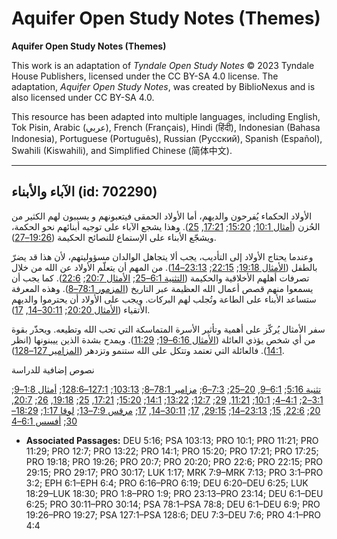 # Aquifer Open Study Notes (Themes)

**Aquifer Open Study Notes (Themes)**

This work is an adaptation of *Tyndale Open Study Notes* © 2023 Tyndale House Publishers, licensed under the CC BY\-SA 4\.0 license. The adaptation, *Aquifer Open Study Notes*, was created by BiblioNexus and is also licensed under CC BY\-SA 4\.0\.

This resource has been adapted into multiple languages, including English, Tok Pisin, Arabic (عربي), French (Français), Hindi (हिंदी), Indonesian (Bahasa Indonesia), Portuguese (Português), Russian (Русский), Spanish (Español), Swahili (Kiswahili), and Simplified Chinese (简体中文).



--------------------------------

## الآباء والأبناء (id: 702290)

الأولاد الحكماء يُفرحون والديهم، أما الأولاد الحمقى فيتعبونهم و يسببون لهم الكثير من الحُزن ([أمثال 10:1](https://ref.ly/Prov10:1); [15:20](https://ref.ly/Prov15:20); [17:21](https://ref.ly/Prov17:21), [25](https://ref.ly/Prov17:25)). وهذا يشجع الآباء على توجيه أبنائهم نحو الحكمة، ويشجّع الأبناء على الإستماع للنصائح الحكيمة ([19:26–27](https://ref.ly/Prov19:26-Prov19:27)).

وعندما يحتاج الأولاد إلى التأديب، يجب ألا يتجاهل الوالدان مسؤوليتهم، لأن هذا قد يضرّ بالطفل ([الأمثال 19:18](https://ref.ly/Prov19:18); [22:15](https://ref.ly/Prov22:15); [23:13–14](https://ref.ly/Prov23:13-Prov23:14)). من المهم أن يتعلّم الأولاد عن الله من خلال تصرفات أهلهم الأخلاقية والحكيمة ([التثنية 6:1–25](https://ref.ly/Deut6:1-Deut6:25); [الأمثال 20:7](https://ref.ly/Prov20:7); [22:6](https://ref.ly/Prov22:6)). كما يجب أن يسمعوا منهم قصص أعمال الله العظيمة عبر التاريخ ([المزمور 78:1–8](https://ref.ly/Ps78:1-Ps78:8)). وهذه المعرفة ستساعد الأبناء على الطاعة وتُجلب لهم البركات. ويجب على الأولاد أن يحترموا والديهم الأتقياء ([الأمثال 20:20](https://ref.ly/Prov20:20); [30:11–14](https://ref.ly/Prov30:11-Prov30:14), [17](https://ref.ly/Prov30:17)).

سفر الأمثال يُركّز على أهمية وتأثير الأسرة المتماسكة التي تحب الله وتطيعه. ويحذّر بقوة من أي شخص يؤذي العائلة ([الأمثال 6:16–19](https://ref.ly/Prov6:16-Prov6:19); [11:29](https://ref.ly/Prov11:29)). ويمدح بشدة الذين ييبنونها (انظر [14:1](https://ref.ly/Prov14:1)). فالعائلة التي تعتمد وتتكل على الله ستنمو وتزدهر ([المزامير 127–128](https://ref.ly/Ps127:1-Ps128:6)).

نصوص إضافية للدراسة

[تثنية 5:16](https://ref.ly/Deut5:16); [6:1–9](https://ref.ly/Deut6:1-Deut6:9), [20–25](https://ref.ly/Deut6:20-Deut6:25); [7:3–6](https://ref.ly/Deut7:3-Deut7:6); [مزامير 78:1–8](https://ref.ly/Ps78:1-Ps78:8); [103:13](https://ref.ly/Ps103:13); [127:1–128:6](https://ref.ly/Ps127:1-Ps128:6); [أمثال 1:8–9](https://ref.ly/Prov1:8-Prov1:9); [3:1–2](https://ref.ly/Prov3:1-Prov3:2); [4:1–4](https://ref.ly/Prov4:1-Prov4:4); [10:1](https://ref.ly/Prov10:1); [11:21](https://ref.ly/Prov11:21), [29](https://ref.ly/Prov11:29); [12:7](https://ref.ly/Prov12:7); [13:22](https://ref.ly/Prov13:22); [14:1](https://ref.ly/Prov14:1); [15:20](https://ref.ly/Prov15:20); [17:21](https://ref.ly/Prov17:21), [25](https://ref.ly/Prov17:25); [19:18](https://ref.ly/Prov19:18), [26](https://ref.ly/Prov19:26); [20:7](https://ref.ly/Prov20:7), [20](https://ref.ly/Prov20:20); [22:6](https://ref.ly/Prov22:6), [15](https://ref.ly/Prov22:15); [23:13–14](https://ref.ly/Prov23:13-Prov23:14); [29:15](https://ref.ly/Prov29:15), [17](https://ref.ly/Prov29:17); [30:11–14](https://ref.ly/Prov30:11-Prov30:14), [17](https://ref.ly/Prov30:17); [مرقس 7:9–13](https://ref.ly/Mark7:9-Mark7:13); [لوقا 1:17](https://ref.ly/Luke1:17); [18:29–30](https://ref.ly/Luke18:29-Luke18:30); [أفسس 6:1–4](https://ref.ly/Eph6:1-Eph6:4)

* **Associated Passages:** DEU 5:16; PSA 103:13; PRO 10:1; PRO 11:21; PRO 11:29; PRO 12:7; PRO 13:22; PRO 14:1; PRO 15:20; PRO 17:21; PRO 17:25; PRO 19:18; PRO 19:26; PRO 20:7; PRO 20:20; PRO 22:6; PRO 22:15; PRO 29:15; PRO 29:17; PRO 30:17; LUK 1:17; MRK 7:9–MRK 7:13; PRO 3:1–PRO 3:2; EPH 6:1–EPH 6:4; PRO 6:16–PRO 6:19; DEU 6:20–DEU 6:25; LUK 18:29–LUK 18:30; PRO 1:8–PRO 1:9; PRO 23:13–PRO 23:14; DEU 6:1–DEU 6:25; PRO 30:11–PRO 30:14; PSA 78:1–PSA 78:8; DEU 6:1–DEU 6:9; PRO 19:26–PRO 19:27; PSA 127:1–PSA 128:6; DEU 7:3–DEU 7:6; PRO 4:1–PRO 4:4

